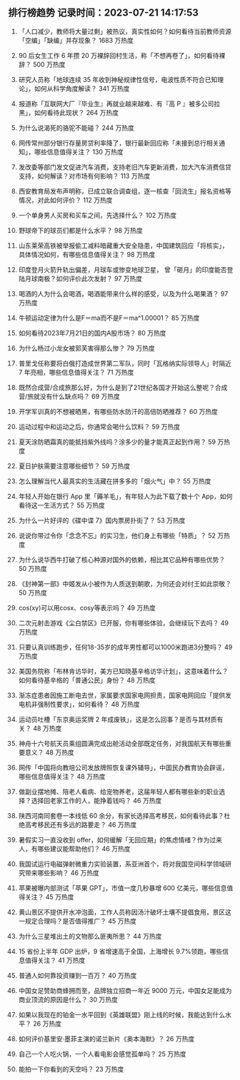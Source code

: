 
## 排行榜趋势 记录时间：2023-07-21 14:17:53
  
  1. 「人口减少，教师将大量过剩」被热议，真实性如何？如何看待当前教师资源「空编」「缺编」并存现象？ 1683 万热度
    
  2. 90 后女生工作 6 年攒 20 万裸辞回村生活，称「不想再卷了」，如何看待裸辞？ 500 万热度
    
  3. 研究人员称「地球连续 35 年收到神秘规律性信号，电波性质不符合已知理论」，如何从科学角度解读？ 341 万热度
    
  4. 报道称「互联网大厂『毕业生』再就业越来越难、有『高 P 』被多公司拉黑」，如何看待此现状？ 264 万热度
    
  5. 为什么说渴死的骆驼不能碰？ 244 万热度
    
  6. 网传常州部分银行存量房贷利率降了，银行最新回应称「未接到总行相关通知」，哪些信息值得关注？ 130 万热度
    
  7. 发改委等部门发文促进汽车消费，支持老旧汽车更新消费，加大汽车消费信贷支持，如何解读？对市场有何影响？ 113 万热度
    
  8. 西安教育局发布声明称，已成立联合调查组，逐一核查「回流生」报名资格等情况，对此如何评价？ 112 万热度
    
  9. 一个单身男人买房和买车之间，先选择什么？ 102 万热度
    
  10. 野球帝下的球员们都是什么水平？ 98 万热度
    
  11. 山东莱荣高铁被举报偷工减料暗藏重大安全隐患，中国建筑回应「将核实」，具体情况如何，有哪些信息值得关注？ 98 万热度
    
  12. 印度登月火箭升轨出偏差，月球车或惨变地球卫星， 曾「砸月」的印度能否登陆月球南极？如何评价此次发射？ 97 万热度
    
  13. 喝酒的人为什么会喝酒，喝酒能带来什么样的感受，以及为什么喝果酒？ 97 万热度
    
  14. 牛顿运动定律为什么是F＝ma而不是F＝ma^1.00001？ 85 万热度
    
  15. 如何看待2023年7月21日的国内A股市场？ 80 万热度
    
  16. 为什么杨过小龙女被郭芙害得那么惨？ 79 万热度
    
  17. 普里戈任称要将白俄打造成世界第二军队，同时「瓦格纳实际领导人」时隔近 7 年亮相，哪些信息值得关注？ 71 万热度
    
  18. 既然合成营/合成旅那么好，为什么是到了21世纪各国才开始这么整呢？合成营/旅就没有什么缺点吗？ 69 万热度
    
  19. 开学军训真的不想被晒黑，有哪些防水防汗的高倍防晒推荐？ 60 万热度
    
  20. 运动过程中和运动之后，你通常会喝什么饮料？ 59 万热度
    
  21. 夏天涂防晒霜真的能抵挡紫外线吗？涂多少的量才能真正起到作用？ 59 万热度
    
  22. 夏日护肤需要注意哪些细节？ 59 万热度
    
  23. 怎么理解当代人最真实的生活藏在拼多多的「烟火气」中？ 55 万热度
    
  24. 年轻人开始在银行 App 里「薅羊毛」，有年轻人为此下载了数十个 App，如何看待这一生活方式？ 55 万热度
    
  25. 为什么一片好评的《碟中谍 7》国内票房扑街了？ 53 万热度
    
  26. 说说你带过令你「念念不忘」的实习生，他们身上有哪些「特质」？ 52 万热度
    
  27. 为什么说华西牛打破了核心种源对国外的依赖，相比其它品种有哪些优势？ 50 万热度
    
  28. 《封神第一部》中姬发从小被作为人质送到朝歌，为何还会对纣王如此崇敬？ 50 万热度
    
  29. cos(xy)可以用cosx、cosy等表示吗？ 49 万热度
    
  30. 二次元射击游戏《尘白禁区》已开服，你有哪些体验，会继续玩下去吗？ 49 万热度
    
  31. 只要认真训练跑步，任何18-35岁的成年男性都可以1000米跑进3分整吗？ 49 万热度
    
  32. 美国务院称「布林肯访华时，美方已知晓基辛格访华计划」，这意味着什么？如何看待基辛格的「普通公民」身份？ 48 万热度
    
  33. 渐冻症患者因施工断电去世，家属要求国家电网担责，国家电网回应「提供发电机非强制性要求」，如何看待？ 48 万热度
    
  34. 运动员吐槽「东京奥运奖牌 2 年成废铁」，这是怎么回事？是否与其材质有关？ 48 万热度
    
  35. 神舟十六号航天员乘组圆满完成出舱活动全部既定任务，对我国航天有哪些重要意义？ 48 万热度
    
  36. 网传「中国将向教培公司发放牌照恢复课外辅导」，中国民办教育协会辟谣，哪些信息值得关注？ 48 万热度
    
  37. 做副业摆地摊、陪老人看病、给宠物养老，这届年轻人都有哪些新的职业选择？选择回老家工作的人，能挣着钱吗？ 46 万热度
    
  38. 陕西河南同套卷一本线低 60 余分，有家长选择高考移民，如何看待此事？杜绝高考移民还有多远的路要走？ 46 万热度
    
  39. 暑假实习一直没收到 offer，如何缓解「无回应期」的焦虑情绪？作为过来人，有哪些建议能帮助他们？ 46 万热度
    
  40. 我国试运行电磁弹射微重力实验装置，系亚洲首个，将对我国空间科学领域研究带来哪些影响？ 46 万热度
    
  41. 苹果被曝内部测试「苹果 GPT」，市值一度几秒暴增 600 亿美元，哪些信息值得关注？ 45 万热度
    
  42. 黄山景区不提供开水冲泡面，工作人员称因汤汁破坏土壤不提倡食用，景区这一规定合理吗？是否值得推广？ 45 万热度
    
  43. 为什么三星堆出土的文物那么匪夷所思？ 44 万热度
    
  44. 15 省份上半年 GDP 出炉，9 省增速高于全国，上海增长 9.7%领跑，哪些信息值得关注？ 41 万热度
    
  45. 普通人如何靠投资赚到一百万？ 40 万热度
    
  46. 中国女足赞助商蜂拥而至，品牌独立招商一年近 9000 万元，中国女足能成为商业顶流的原因是什么？ 30 万热度
    
  47. 如果以我现在的铂金一水平回到《英雄联盟》刚上线的时候，我能达到什么水平？ 26 万热度
    
  48. 如何评价基里安·墨菲主演的诺兰新片《奥本海默》？ 26 万热度
    
  49. 自己一个人吃火锅，一个人看电影会感觉孤单吗？ 25 万热度
    
  50. 能拍一下你看到的天空吗？ 23 万热度
    
